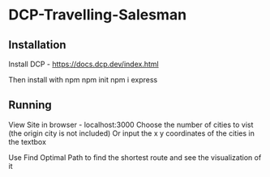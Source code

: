 # DCP-Travelling-Salesman

## Installation
Install DCP - https://docs.dcp.dev/index.html

Then install with npm
npm init
npm i express

## Running
View Site in browser - localhost:3000
Choose the number of cities to vist (the origin city is not included)
Or input the x y coordinates of the cities in the textbox

Use Find Optimal Path to find the shortest route and see the visualization of it
